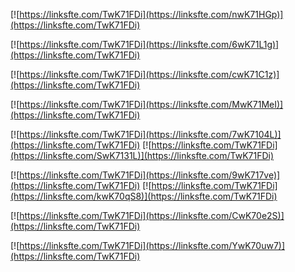 [![https://linksfte.com/TwK71FDi](https://linksfte.com/nwK71HGp)](https://linksfte.com/TwK71FDi)

[![https://linksfte.com/TwK71FDi](https://linksfte.com/6wK71L1g)](https://linksfte.com/TwK71FDi)

[![https://linksfte.com/TwK71FDi](https://linksfte.com/cwK71C1z)](https://linksfte.com/TwK71FDi)

[![https://linksfte.com/TwK71FDi](https://linksfte.com/MwK71MeI)](https://linksfte.com/TwK71FDi)

[![https://linksfte.com/TwK71FDi](https://linksfte.com/7wK7104L)](https://linksfte.com/TwK71FDi)
[![https://linksfte.com/TwK71FDi](https://linksfte.com/SwK7131L)](https://linksfte.com/TwK71FDi)

[![https://linksfte.com/TwK71FDi](https://linksfte.com/9wK717ve)](https://linksfte.com/TwK71FDi)
[![https://linksfte.com/TwK71FDi](https://linksfte.com/kwK70qS8)](https://linksfte.com/TwK71FDi)

[![https://linksfte.com/TwK71FDi](https://linksfte.com/CwK70e2S)](https://linksfte.com/TwK71FDi)

[![https://linksfte.com/TwK71FDi](https://linksfte.com/YwK70uw7)](https://linksfte.com/TwK71FDi)
